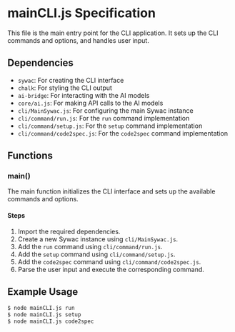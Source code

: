 # mainCLI.js Specification

This file is the main entry point for the CLI application. It sets up the CLI commands and options, and handles user input.

## Dependencies

- `sywac`: For creating the CLI interface
- `chalk`: For styling the CLI output
- `ai-bridge`: For interacting with the AI models
- `core/ai.js`: For making API calls to the AI models
- `cli/MainSywac.js`: For configuring the main Sywac instance
- `cli/command/run.js`: For the `run` command implementation
- `cli/command/setup.js`: For the `setup` command implementation
- `cli/command/code2spec.js`: For the `code2spec` command implementation

## Functions

### main()

The main function initializes the CLI interface and sets up the available commands and options.

#### Steps

1. Import the required dependencies.
2. Create a new Sywac instance using `cli/MainSywac.js`.
3. Add the `run` command using `cli/command/run.js`.
4. Add the `setup` command using `cli/command/setup.js`.
5. Add the `code2spec` command using `cli/command/code2spec.js`.
6. Parse the user input and execute the corresponding command.

## Example Usage

```sh
$ node mainCLI.js run
$ node mainCLI.js setup
$ node mainCLI.js code2spec
```